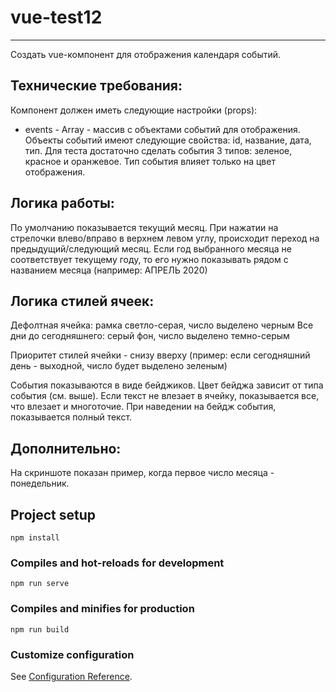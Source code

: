 # vue-test12
--------
Создать vue-компонент для отображения календаря событий.

Технические требования:
-----------------------

Компонент должен иметь следующие настройки (props):
- events - Array - массив с объектами событий для отображения. Объекты событий имеют следующие свойства: id, название, дата, тип.
Для теста достаточно сделать события 3 типов: зеленое, красное и оранжевое. Тип события влияет только на цвет отображения.

Логика работы:
--------------
По умолчанию показывается текущий месяц.
При нажатии на стрелочки влево/вправо в верхнем левом углу, происходит переход на предыдущий/следующий месяц.
Если год выбранного месяца не соответствует текущему году, то его нужно показывать рядом с названием месяца (например: АПРЕЛЬ 2020)
  
Логика стилей ячеек:
--------------
Дефолтная ячейка: рамка светло-серая, число выделено черным
Все дни до сегодняшнего: серый фон, число выделено темно-серым

Приоритет стилей ячейки - снизу вверху (пример: если сегодняшний день - выходной, число будет выделено зеленым)

События показываются в виде бейджиков. Цвет бейджа зависит от типа события (см. выше). Если текст не влезает в ячейку, 
показывается все, что влезает и многоточие.
При наведении на бейдж события, показывается полный текст.

Дополнительно:
--------------
На скриншоте показан пример, когда первое число месяца - понедельник.



## Project setup
```
npm install
```

### Compiles and hot-reloads for development
```
npm run serve
```

### Compiles and minifies for production
```
npm run build
```

### Customize configuration
See [Configuration Reference](https://cli.vuejs.org/config/).
